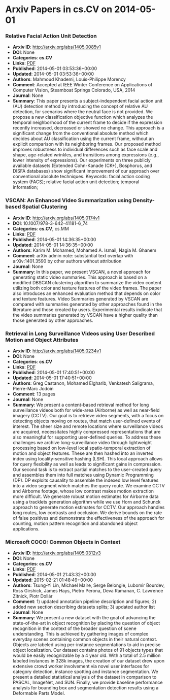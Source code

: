 # Arxiv Papers in cs.CV on 2014-05-01
### Relative Facial Action Unit Detection
- **Arxiv ID**: http://arxiv.org/abs/1405.0085v1
- **DOI**: None
- **Categories**: **cs.CV**
- **Links**: [PDF](http://arxiv.org/pdf/1405.0085v1)
- **Published**: 2014-05-01 03:53:36+00:00
- **Updated**: 2014-05-01 03:53:36+00:00
- **Authors**: Mahmoud Khademi, Louis-Philippe Morency
- **Comment**: Accepted at IEEE Winter Conference on Applications of Computer
  Vision, Steamboat Springs Colorado, USA, 2014
- **Journal**: None
- **Summary**: This paper presents a subject-independent facial action unit (AU) detection method by introducing the concept of relative AU detection, for scenarios where the neutral face is not provided. We propose a new classification objective function which analyzes the temporal neighborhood of the current frame to decide if the expression recently increased, decreased or showed no change. This approach is a significant change from the conventional absolute method which decides about AU classification using the current frame, without an explicit comparison with its neighboring frames. Our proposed method improves robustness to individual differences such as face scale and shape, age-related wrinkles, and transitions among expressions (e.g., lower intensity of expressions). Our experiments on three publicly available datasets (Extended Cohn-Kanade (CK+), Bosphorus, and DISFA databases) show significant improvement of our approach over conventional absolute techniques. Keywords: facial action coding system (FACS); relative facial action unit detection; temporal information;



### VSCAN: An Enhanced Video Summarization using Density-based Spatial Clustering
- **Arxiv ID**: http://arxiv.org/abs/1405.0174v1
- **DOI**: 10.1007/978-3-642-41181-6_74
- **Categories**: **cs.CV**, cs.MM
- **Links**: [PDF](http://arxiv.org/pdf/1405.0174v1)
- **Published**: 2014-05-01 14:36:35+00:00
- **Updated**: 2014-05-01 14:36:35+00:00
- **Authors**: Karim M. Mohamed, Mohamed A. Ismail, Nagia M. Ghanem
- **Comment**: arXiv admin note: substantial text overlap with arXiv:1401.3590 by
  other authors without attribution
- **Journal**: None
- **Summary**: In this paper, we present VSCAN, a novel approach for generating static video summaries. This approach is based on a modified DBSCAN clustering algorithm to summarize the video content utilizing both color and texture features of the video frames. The paper also introduces an enhanced evaluation method that depends on color and texture features. Video Summaries generated by VSCAN are compared with summaries generated by other approaches found in the literature and those created by users. Experimental results indicate that the video summaries generated by VSCAN have a higher quality than those generated by other approaches.



### Retrieval in Long Surveillance Videos using User Described Motion and Object Attributes
- **Arxiv ID**: http://arxiv.org/abs/1405.0234v1
- **DOI**: None
- **Categories**: **cs.CV**
- **Links**: [PDF](http://arxiv.org/pdf/1405.0234v1)
- **Published**: 2014-05-01 17:40:51+00:00
- **Updated**: 2014-05-01 17:40:51+00:00
- **Authors**: Greg Castanon, Mohamed Elgharib, Venkatesh Saligrama, Pierre-Marc Jodoin
- **Comment**: 13 pages
- **Journal**: None
- **Summary**: We present a content-based retrieval method for long surveillance videos both for wide-area (Airborne) as well as near-field imagery (CCTV). Our goal is to retrieve video segments, with a focus on detecting objects moving on routes, that match user-defined events of interest. The sheer size and remote locations where surveillance videos are acquired, necessitates highly compressed representations that are also meaningful for supporting user-defined queries. To address these challenges we archive long-surveillance video through lightweight processing based on low-level local spatio-temporal extraction of motion and object features. These are then hashed into an inverted index using locality-sensitive hashing (LSH). This local approach allows for query flexibility as well as leads to significant gains in compression. Our second task is to extract partial matches to the user-created query and assembles them into full matches using Dynamic Programming (DP). DP exploits causality to assemble the indexed low level features into a video segment which matches the query route. We examine CCTV and Airborne footage, whose low contrast makes motion extraction more difficult. We generate robust motion estimates for Airborne data using a tracklets generation algorithm while we use Horn and Schunck approach to generate motion estimates for CCTV. Our approach handles long routes, low contrasts and occlusion. We derive bounds on the rate of false positives and demonstrate the effectiveness of the approach for counting, motion pattern recognition and abandoned object applications.



### Microsoft COCO: Common Objects in Context
- **Arxiv ID**: http://arxiv.org/abs/1405.0312v3
- **DOI**: None
- **Categories**: **cs.CV**
- **Links**: [PDF](http://arxiv.org/pdf/1405.0312v3)
- **Published**: 2014-05-01 21:43:32+00:00
- **Updated**: 2015-02-21 01:48:49+00:00
- **Authors**: Tsung-Yi Lin, Michael Maire, Serge Belongie, Lubomir Bourdev, Ross Girshick, James Hays, Pietro Perona, Deva Ramanan, C. Lawrence Zitnick, Piotr Dollár
- **Comment**: 1) updated annotation pipeline description and figures; 2) added new
  section describing datasets splits; 3) updated author list
- **Journal**: None
- **Summary**: We present a new dataset with the goal of advancing the state-of-the-art in object recognition by placing the question of object recognition in the context of the broader question of scene understanding. This is achieved by gathering images of complex everyday scenes containing common objects in their natural context. Objects are labeled using per-instance segmentations to aid in precise object localization. Our dataset contains photos of 91 objects types that would be easily recognizable by a 4 year old. With a total of 2.5 million labeled instances in 328k images, the creation of our dataset drew upon extensive crowd worker involvement via novel user interfaces for category detection, instance spotting and instance segmentation. We present a detailed statistical analysis of the dataset in comparison to PASCAL, ImageNet, and SUN. Finally, we provide baseline performance analysis for bounding box and segmentation detection results using a Deformable Parts Model.




